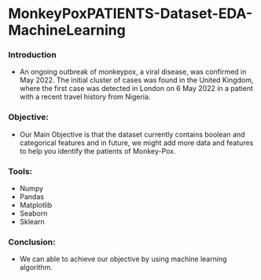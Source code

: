 # MonkeyPoxPATIENTS-Dataset-EDA-MachineLearning

### Introduction

- An ongoing outbreak of monkeypox, a viral disease, was confirmed in May 2022. The initial cluster of cases was found in the United Kingdom, where the first case was detected in London on 6 May 2022 in a patient with a recent travel history from Nigeria.

### Objective:

- Our Main Objective is that the dataset currently contains boolean and categorical features and in future, we might add more data and features to help you identify the patients of Monkey-Pox.     

### Tools:
- Numpy
- Pandas
- Matplotlib 
- Seaborn
- Sklearn

### Conclusion:

- We can able to achieve our objective by using machine learning algorithm.
